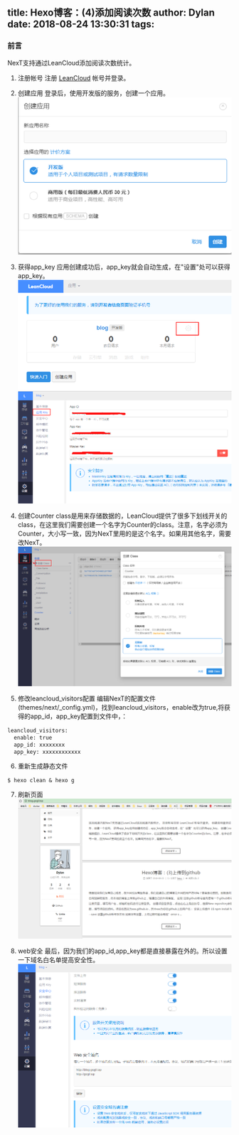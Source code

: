 title: Hexo博客：(4)添加阅读次数
author: Dylan
date: 2018-08-24 13:30:31
tags:
---
### 前言
NexT支持通过LeanCloud添加阅读次数统计。

1. 注册帐号
注册 [LeanCloud](https://leancloud.cn) 帐号并登录。

2. 创建应用
登录后，使用开发版的服务，创建一个应用。
![create_app](/images/blog/leancloud_create_app.png)

3. 获得app_key
应用创建成功后，app_key就会自动生成，在"设置"处可以获得app_key。
![app_setting](/images/blog/leancloud_setting_app.png)
![app_key](/images/blog/leancloud_app_key.png)

4. 创建Counter
class是用来存储数据的，LeanCloud提供了很多下划线开关的class，在这里我们需要创建一个名字为Counter的class。注意，名字必须为Counter，大小写一致，因为NexT里用的是这个名字。如果用其他名字，需要改NexT。
![counter](/images/blog/leancloud_counter.png)

5. 修改leancloud_visitors配置
编辑NexT的配置文件(themes/next/_config.yml)，找到leancloud_visitors，enable改为true,将获得的app_id，app_key配置到文件中，：
```
leancloud_visitors:
  enable: true
  app_id: xxxxxxxx
  app_key: xxxxxxxxxxxx
```

6. 重新生成静态文件
```shell
$ hexo clean & hexo g
```

7. 刷新页面
![read_count](/images/blog/leancloud_read_counter.png)

8. web安全
最后，因为我们的app_id,app_key都是直接暴露在外的。所以设置一下域名白名单提高安全性。
![web_safe](/images/blog/leancloud_web_safe.png)